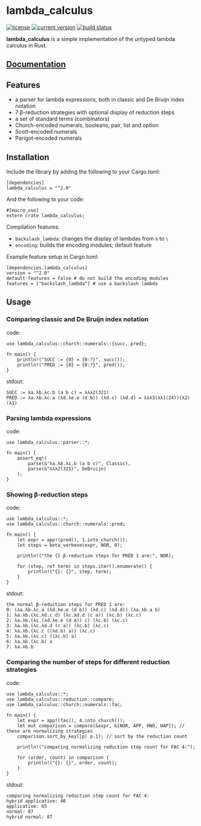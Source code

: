 # lambda_calculus
[![license](https://img.shields.io/badge/license-CC0-blue.svg)](https://creativecommons.org/publicdomain/zero/1.0/)
[![current version](https://img.shields.io/crates/v/lambda_calculus.svg)](https://crates.io/crates/lambda_calculus)
[![build status](https://api.travis-ci.org/ljedrz/lambda_calculus.svg?branch=master)](https://travis-ci.org/ljedrz/lambda_calculus)

**lambda_calculus** is a simple implementation of the untyped lambda calculus in Rust.

## [Documentation](https://docs.rs/lambda_calculus)

## Features

- a parser for lambda expressions, both in classic and De Bruijn index notation
- 7 β-reduction strategies with optional display of reduction steps
- a set of standard terms (combinators)
- Church-encoded numerals, booleans, pair, list and option
- Scott-encoded numerals
- Parigot-encoded numerals

## Installation

Include the library by adding the following to your Cargo.toml:
```
[dependencies]
lambda_calculus = "^2.0"
```

And the following to your code:
```
#[macro_use]
extern crate lambda_calculus;
```

Compilation features:
- `backslash_lambda`: changes the display of lambdas from `λ` to `\`
- `encoding`: builds the encoding modules; default feature

Example feature setup in Cargo.toml:
```
[dependencies.lambda_calculus]
version = "^2.0"
default-features = false # do not build the encoding modules
features = ["backslash_lambda"] # use a backslash lambda
```

## Usage

### Comparing classic and De Bruijn index notation

code:
```
use lambda_calculus::church::numerals::{succ, pred};

fn main() {
    println!("SUCC := {0} = {0:?}", succ());
    println!("PRED := {0} = {0:?}", pred());
}
```
stdout:
```
SUCC := λa.λb.λc.b (a b c) = λλλ2(321)
PRED := λa.λb.λc.a (λd.λe.e (d b)) (λd.c) (λd.d) = λλλ3(λλ1(24))(λ2)(λ1)
```

### Parsing lambda expressions

code:
```
use lambda_calculus::parser::*;

fn main() {
    assert_eq!(
        parse(&"λa.λb.λc.b (a b c)", Classic),
        parse(&"λλλ2(321)", DeBruijn)
    );
}
```

### Showing β-reduction steps

code:
```
use lambda_calculus::*;
use lambda_calculus::church::numerals::pred;

fn main() {
    let expr = app!(pred(), 1.into_church());
    let steps = beta_verbose(expr, NOR, 0);

    println!("the {} β-reduction steps for PRED 1 are:", NOR);

    for (step, ref term) in steps.iter().enumerate() {
        println!("{}: {}", step, term);
    }
}
```
stdout:
```
the normal β-reduction steps for PRED 1 are:
0: (λa.λb.λc.a (λd.λe.e (d b)) (λd.c) (λd.d)) (λa.λb.a b)
1: λa.λb.(λc.λd.c d) (λc.λd.d (c a)) (λc.b) (λc.c)
2: λa.λb.(λc.(λd.λe.e (d a)) c) (λc.b) (λc.c)
3: λa.λb.(λc.λd.d (c a)) (λc.b) (λc.c)
4: λa.λb.(λc.c ((λd.b) a)) (λc.c)
5: λa.λb.(λc.c) ((λc.b) a)
6: λa.λb.(λc.b) a
7: λa.λb.b
```

### Comparing the number of steps for different reduction strategies

code:
```
use lambda_calculus::*;
use lambda_calculus::reduction::compare;
use lambda_calculus::church::numerals::fac;

fn main() {
    let expr = app!(fac(), 4.into_church());
    let mut comparison = compare(&expr, &[NOR, APP, HNO, HAP]); // these are normalizing strategies
    comparison.sort_by_key(|p| p.1); // sort by the reduction count

    println!("comparing normalizing reduction step count for FAC 4:");

    for (order, count) in comparison {
        println!("{}: {}", order, count);
    }
}
```
stdout:
```
comparing normalizing reduction step count for FAC 4:
hybrid applicative: 40
applicative: 65
normal: 87
hybrid normal: 87
```
